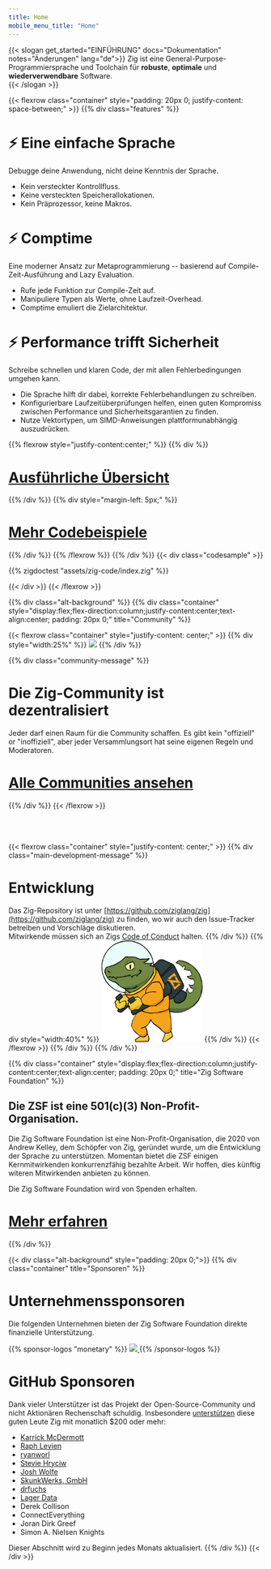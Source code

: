 ```yaml
---
title: Home
mobile_menu_title: "Home"
---
```

{{< slogan get_started="EINFÜHRUNG" docs="Dokumentation" notes="Änderungen" lang="de">}}
Zig ist eine General-Purpose-Programmiersprache und Toolchain für **robuste**, **optimale** und **wiederverwendbare** Software.  
{{< /slogan >}}

{{< flexrow class="container" style="padding: 20px 0; justify-content: space-between;" >}}
{{% div class="features" %}}

# ⚡ Eine einfache Sprache
Debugge deine Anwendung, nicht deine Kenntnis der Sprache.

- Kein versteckter Kontrollfluss.
- Keine versteckten Speicherallokationen.
- Kein Präprozessor, keine Makros. 

# ⚡ Comptime
Eine moderner Ansatz zur Metaprogrammierung -- basierend auf Compile-Zeit-Ausführung and Lazy Evaluation.

- Rufe jede Funktion zur Compile-Zeit auf.
- Manipuliere Typen als Werte, ohne Laufzeit-Overhead.
- Comptime emuliert die Zielarchitektur.

# ⚡ Performance trifft Sicherheit
Schreibe schnellen und klaren Code, der mit allen Fehlerbedingungen umgehen kann.

- Die Sprache hilft dir dabei, korrekte Fehlerbehandlungen zu schreiben.
- Konfigurierbare Laufzeitüberprüfungen helfen, einen guten Kompromiss zwischen Performance und Sicherheitsgarantien zu finden.
- Nutze Vektortypen, um SIMD-Anweisungen plattformunabhängig auszudrücken.

{{% flexrow style="justify-content:center;" %}}
{{% div %}}
<h1>
    <a href="learn/overview/" class="button" style="display: inline;">Ausführliche Übersicht</a>
</h1>
{{% /div %}}
{{% div  style="margin-left: 5px;" %}}
<h1>
    <a href="learn/samples/" class="button" style="display: inline;">Mehr Codebeispiele</a>
</h1>
{{% /div %}}
{{% /flexrow %}}
{{% /div %}}
{{< div class="codesample" >}}

{{% zigdoctest "assets/zig-code/index.zig" %}}

{{< /div >}}
{{< /flexrow >}}


{{% div class="alt-background" %}}
{{% div class="container"  style="display:flex;flex-direction:column;justify-content:center;text-align:center; padding: 20px 0;" title="Community" %}}

{{< flexrow class="container" style="justify-content: center;" >}}
{{% div style="width:25%" %}}
<img src="https://raw.githubusercontent.com/ziglang/logo/master/ziggy.svg" style="max-height: 200px">
{{% /div %}}

{{% div class="community-message" %}}
# Die Zig-Community ist dezentralisiert
Jeder darf einen Raum für die Community schaffen.
Es gibt kein "offiziell" or "inoffiziell", aber jeder Versammlungsort hat seine eigenen Regeln und Moderatoren.

<div style="">
<h1>
	<a href="https://github.com/ziglang/zig/wiki/Community" class="button" style="display: inline;">Alle Communities ansehen</a>
</h1>
</div>
{{% /div %}}
{{< /flexrow >}}
<div style="height: 50px;"></div>

{{< flexrow class="container" style="justify-content: center;" >}}
{{% div class="main-development-message" %}}
# Entwicklung
Das Zig-Repository ist unter [https://github.com/ziglang/zig](https://github.com/ziglang/zig) zu finden, wo wir auch den Issue-Tracker betreiben und Vorschläge diskutieren.  
Mitwirkende müssen sich an Zigs [Code of Conduct](https://github.com/ziglang/zig/blob/master/CODE_OF_CONDUCT.md) halten.
{{% /div %}}
{{% div style="width:40%" %}}
<img src="https://raw.githubusercontent.com/ziglang/logo/master/zero.svg" style="max-height: 200px">
{{% /div %}}
{{< /flexrow >}}
{{% /div %}}
{{% /div %}}


{{% div class="container" style="display:flex;flex-direction:column;justify-content:center;text-align:center; padding: 20px 0;" title="Zig Software Foundation" %}}
## Die ZSF ist eine 501(c)(3) Non-Profit-Organisation.

Die Zig Software Foundation ist eine Non-Profit-Organisation, die 2020 von Andrew Kelley, dem Schöpfer von Zig, geründet wurde, um die Entwicklung der Sprache zu unterstützen. Momentan bietet die ZSF einigen Kernmitwirkenden konkurrenzfähig bezahlte Arbeit. Wir hoffen, dies künftig witeren Mitwirkenden anbieten zu können.

Die Zig Software Foundation wird von Spenden erhalten.

<h1>
	<a href="zsf/" class="button" style="display:inline;">Mehr erfahren</a>
</h1>
{{% /div %}}


{{< div class="alt-background" style="padding: 20px 0;">}}
{{% div class="container" title="Sponsoren" %}}
# Unternehmenssponsoren
Die folgenden Unternehmen bieten der Zig Software Foundation direkte finanzielle Unterstützung.

{{% sponsor-logos "monetary" %}}
 <a href="https://pex.com" rel="noopener nofollow" target="_blank"><picture>
   <picture>
     <source srcset="/pex-white.svg" media="(prefers-color-scheme: dark)">
     <img src="/pex-dark.svg">
   </picture>
 </a>
{{% /sponsor-logos %}}

# GitHub Sponsoren
Dank vieler Unterstützer ist das Projekt der Open-Source-Community und nicht Aktionären Rechenschaft schuldig. Insbesondere [unterstützen](zsf/) diese guten Leute Zig mit monatlich $200 oder mehr:

- [Karrick McDermott](https://github.com/karrick)
- [Raph Levien](https://raphlinus.github.io/)
- [ryanworl](https://github.com/ryanworl)
- [Stevie Hryciw](https://www.hryx.net/)
- [Josh Wolfe](https://github.com/thejoshwolfe)
- [SkunkWerks, GmbH](https://skunkwerks.at/)
- [drfuchs](https://github.com/drfuchs)
- [Lager Data](https://www.lagerdata.com)
- Derek Collison
- ConnectEverything
- Joran Dirk Greef
- Simon A. Nielsen Knights

Dieser Abschnitt wird zu Beginn jedes Monats aktualisiert.
{{% /div %}}
{{< /div >}}























